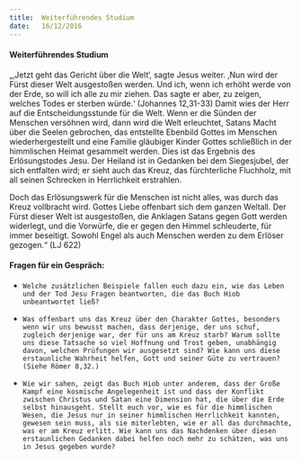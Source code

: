 ```yaml
---
title:  Weiterführendes Studium
date:   16/12/2016
---
```


#### Weiterführendes Studium

„‚Jetzt geht das Gericht über die Welt‘, sagte Jesus weiter. ‚Nun wird der Fürst dieser Welt ausgestoßen werden. Und ich, wenn ich erhöht werde von der Erde, so will ich alle zu mir ziehen. Das sagte er aber, zu zeigen, welches Todes er sterben würde.‘ (Johannes 12,31-33) Damit wies der Herr auf die Entscheidungsstunde für die Welt. Wenn er die Sünden der Menschen versöhnen wird, dann wird die Welt erleuchtet, Satans Macht über die Seelen gebrochen, das entstellte Ebenbild Gottes im Menschen wiederhergestellt und eine Familie gläubiger Kinder Gottes schließlich in der himmlischen Heimat gesammelt werden. Dies ist das Ergebnis des Erlösungstodes Jesu. Der Heiland ist in Gedanken bei dem Siegesjubel, der sich entfalten wird; er sieht auch das Kreuz, das fürchterliche Fluchholz, mit all seinen Schrecken in Herrlichkeit erstrahlen. 

Doch das Erlösungswerk für die Menschen ist nicht alles, was durch das Kreuz vollbracht wird. Gottes Liebe offenbart sich dem ganzen Weltall. Der Fürst dieser Welt ist ausgestoßen, die Anklagen Satans gegen Gott werden widerlegt, und die Vorwürfe, die er gegen den Himmel schleuderte, für immer beseitigt. Sowohl Engel als auch Menschen werden zu dem Erlöser gezogen.“ (LJ 622) 

#### Fragen für ein Gespräch: 

- `Welche zusätzlichen Beispiele fallen euch dazu ein, wie das Leben und der Tod Jesu Fragen beantworten, die das Buch Hiob unbeantwortet ließ?` 

- `Was offenbart uns das Kreuz über den Charakter Gottes, besonders wenn wir uns bewusst machen, dass derjenige, der uns schuf, zugleich derjenige war, der für uns am Kreuz starb? Warum sollte uns diese Tatsache so viel Hoffnung und Trost geben, unabhängig davon, welchen Prüfungen wir ausgesetzt sind? Wie kann uns diese erstaunliche Wahrheit helfen, Gott und seiner Güte zu vertrauen? (Siehe Römer 8,32.)` 

- `Wie wir sahen, zeigt das Buch Hiob unter anderem, dass der Große Kampf eine kosmische Angelegenheit ist und dass der Konflikt zwischen Christus und Satan eine Dimension hat, die über die Erde selbst hinausgeht. Stellt euch vor, wie es für die himmlischen Wesen, die Jesus nur in seiner himmlischen Herrlichkeit kannten, gewesen sein muss, als sie miterlebten, wie er all das durchmachte, was er am Kreuz erlitt. Wie kann uns das Nachdenken über diesen erstaunlichen Gedanken dabei helfen noch mehr zu schätzen, was uns in Jesus gegeben wurde?` 